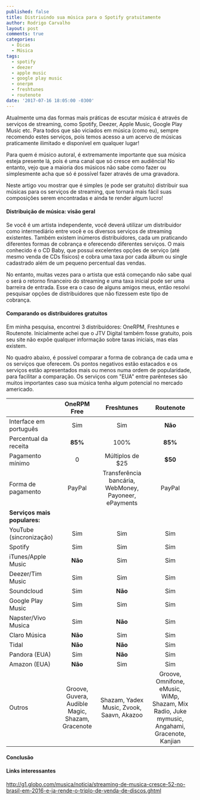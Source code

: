 ```yaml
---
published: false
title: Distriuindo sua música para o Spotify gratuitamente
author: Rodrigo Carvalho
layout: post
comments: true
categories:
  - Dicas
  - Música
tags:
  - spotify
  - deezer
  - apple music
  - google play music
  - onerpm
  - freshtunes
  - routenote
date: '2017-07-16 18:05:00 -0300'
---
```

Atualmente uma das formas mais práticas de escutar música é através de serviços de streaming, como Spotify, Deezer, Apple Music, Google Play Music etc. Para todos que são viciados em música (como eu), sempre recomendo estes serviços, pois temos acesso a um acervo de músicas praticamente ilimitado e disponível em qualquer lugar!

Para quem é músico autoral, é extremamente importante que sua música esteja presente lá, pois é uma canal que só cresce em audiência! No entanto, vejo que a maioria dos músicos não sabe como fazer ou simplesmente acha que só é possível fazer através de uma gravadora.

Neste artigo vou mostrar que é simples (e pode ser gratuito) distribuir sua músicas para os serviços de streaming, que tornará mais fácil suas composições serem encontradas e ainda te render algum lucro!

<!-- more -->

#### Distribuição de música: visão geral

Se você é um artista independente, você deverá utilizar um distribuidor como intermediário entre você e os diversos serviços de streaming existentes. Também existem inúmeros distribuidores, cada um praticando diferentes formas de cobrança e oferecendo diferentes serviços. O mais conhecido é o CD Baby, que possui excelentes opções de serviço (até mesmo venda de CDs físicos) e cobra uma taxa por cada álbum ou single cadastrado além de um pequeno percentual das vendas.

No entanto, muitas vezes para o artista que está começando não sabe qual o será o retorno financeiro do streaming e uma taxa inicial pode ser uma barreira de entrada. Esse era o caso de alguns amigos meus, então resolvi pesquisar opções de distribuidores que não fizessem este tipo de cobrança.

#### Comparando os distribuidores gratuitos

Em minha pesquisa, encontrei 3 distribuidores: OneRPM, Freshtunes e Routenote. Inicialmente achei que o JTV Digital também fosse gratuito, pois seu site não expõe qualquer informação sobre taxas iniciais, mas elas existem.

No quadro abaixo, é possível comparar a forma de cobrança de cada uma e os serviços que oferecem. Os pontos negativos estão estacados e os serviços estão apresentados mais ou menos numa ordem de popularidade, para facilitar a comparação. Os serviços com "EUA" entre parênteses são muitos importantes caso sua música tenha algum potencial no mercado americado.

|  | OneRPM Free | Freshtunes | Routenote |
| :--- | :---: | :---: | :---: |
| Interface em português | Sim | Sim | **Não** |
| Percentual da receita | **85%** | 100% | **85%** |
| Pagamento mínimo | 0 | Múltiplos de $25 | **$50** |
| Forma de pagamento | PayPal | Transferência bancária, WebMoney, Payoneer, ePayments | PayPal |
| **Serviços mais populares:** |  |  |  |
| YouTube \(sincronização\) | Sim | Sim | Sim |
| Spotify | Sim | Sim | Sim |
| iTunes/Apple Music | **Não** | Sim | Sim |
| Deezer/Tim Music | Sim | Sim | Sim |
| Soundcloud | Sim | **Não** | Sim |
| Google Play Music | Sim | Sim | Sim |
| Napster/Vivo Musica | Sim | **Não** | Sim |
| Claro Música | **Não** | Sim | Sim |
| Tidal | **Não** | **Não** | Sim |
| Pandora \(EUA\) | Sim | **Não** | Sim |
| Amazon \(EUA\) | **Não** | Sim | Sim |
| Outros | Groove, Guvera, Audible Magic, Shazam, Gracenote | Shazam, Yadex Music, Zvook, Saavn, Akazoo | Groove, Omnifone, eMusic, WiMp, Shazam, Mix Radio, Juke mymusic, Angahami, Gracenote, Kanjian |

#### Conclusão



#### Links interessantes

http://g1.globo.com/musica/noticia/streaming-de-musica-cresce-52-no-brasil-em-2016-e-ja-rende-o-triplo-de-venda-de-discos.ghtml
